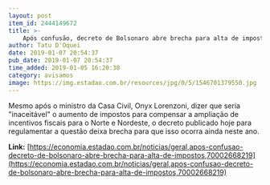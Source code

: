 ```yaml
---
layout: post
item_id: 2444149672
title: >-
    Após confusão, decreto de Bolsonaro abre brecha para alta de impostos
author: Tatu D'Oquei
date: 2019-01-07 20:54:37
pub_date: 2019-01-07 20:54:37
time_added: 2019-01-05 16:20:38
category: avisamos
image: https://img.estadao.com.br/resources/jpg/0/5/1546701379550.jpg
---
```


Mesmo após o ministro da Casa Civil, Onyx Lorenzoni, dizer que seria "inaceitável" o aumento de impostos para compensar a ampliação de incentivos fiscais para o Norte e Nordeste, o decreto publicado hoje para regulamentar a questão deixa brecha para que isso ocorra ainda neste ano.

**Link:** [https://economia.estadao.com.br/noticias/geral,apos-confusao-decreto-de-bolsonaro-abre-brecha-para-alta-de-impostos,70002668219](https://economia.estadao.com.br/noticias/geral,apos-confusao-decreto-de-bolsonaro-abre-brecha-para-alta-de-impostos,70002668219)

